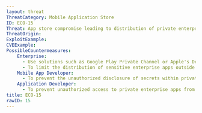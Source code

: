 ```yaml
---
layout: threat
ThreatCategory: Mobile Application Store
ID: ECO-15
Threat: App store compromise leading to distribution of private enterprise application to unauthorized parties
ThreatOrigin:
ExploitExample:
CVEExample:
PossibleCountermeasures:
    Enterprise:
      - Use solutions such as Google Play Private Channel or Apple's Developer Enterprise program to securely distribute private applications.
      - To limit the distribution of sensitive enterprise apps outside of authorized mobile devices, use MAM solutions to push private apps directly onto authorized and enrolled devices.
    Mobile App Developer:
      - To prevent the unauthorized disclosure of secrets within private enterprise apps, do not hardcode secrets, such as cryptographic keys, directly into private enterprise applications.
    Application Developer:
      - To prevent unauthorized access to private enterprise apps from further granting unauthorized access to sensitive data, require the user of a mobile app to pass strong authentication mechanisms prior to granting access to sensitive data.
title: ECO-15
rawID: 15
---
```

